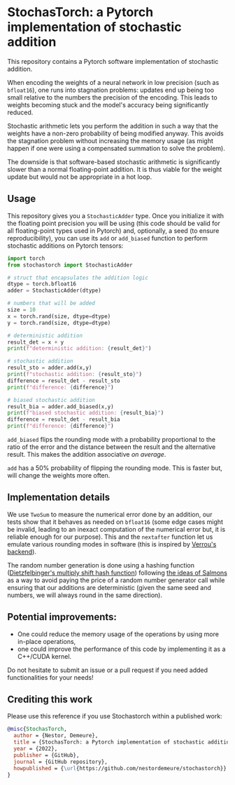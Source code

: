# StochasTorch: a Pytorch implementation of stochastic addition

This repository contains a Pytorch software implementation of stochastic addition.

When encoding the weights of a neural network in low precision (such as `bfloat16`), one runs into stagnation problems: updates end up being too small relative to the numbers the precision of the encoding.
This leads to weights becoming stuck and the model's accuracy being significantly reduced.

Stochastic arithmetic lets you perform the addition in such a way that the weights have a non-zero probability of being modified anyway.
This avoids the stagnation problem without increasing the memory usage (as might happen if one were using a compensated summation to solve the problem).

The downside is that software-based stochastic arithmetic is significantly slower than a normal floating-point addition.
It is thus viable for the weight update but would not be appropriate in a hot loop.

## Usage

This repository gives you a `StochasticAdder` type. Once you initialize it with the floating point precision you will be using (this code should be valid for all floating-point types used in Pytorch) and, optionally, a seed (to ensure reproducibility), you can use its `add` or `add_biased` function to perform stochastic additions on Pytorch tensors:

```python
import torch
from stochastorch import StochasticAdder

# struct that encapsulates the addition logic
dtype = torch.bfloat16
adder = StochasticAdder(dtype)

# numbers that will be added
size = 10
x = torch.rand(size, dtype=dtype)
y = torch.rand(size, dtype=dtype)

# deterministic addition
result_det = x + y
print(f"deterministic addition: {result_det}")

# stochastic addition
result_sto = adder.add(x,y)
print(f"stochastic addition: {result_sto}")
difference = result_det - result_sto
print(f"difference: {difference}")

# biased stochastic addition
result_bia = adder.add_biased(x,y)
print(f"biased stochastic addition: {result_bia}")
difference = result_det - result_bia
print(f"difference: {difference}")
```

`add_biased` flips the rounding mode with a probability proportional to the ratio of the error and the distance between the result and the alternative result.
This makes the addition associative *on average*.

`add` has a 50% probability of flipping the rounding mode.
This is faster but, will change the weights more often.

## Implementation details

We use `TwoSum` to measure the numerical error done by an addition, our tests show that it behaves as needed on `bfloat16` (some edge cases might be invalid, leading to an inexact computation of the numerical error but, it is reliable enough for our purpose).
This and the `nextafter` function let us emulate various rounding modes in software (this is inspired by [Verrou's backend](https://github.com/edf-hpc/verrou)).

The random number generation is done using a hashing function ([Dietzfelbinger's multiply shift hash function](https://arxiv.org/abs/1504.06804)) following [the ideas of Salmons](http://www.thesalmons.org/john/random123/papers/random123sc11.pdf) as a way to avoid paying the price of a random number generator call while ensuring that our additions are deterministic (given the same seed and numbers, we will always round in the same direction).

## Potential improvements:

- One could reduce the memory usage of the operations by using more in-place operations,
- one could improve the performance of this code by implementing it as a C++/CUDA kernel.

Do not hesitate to submit an issue or a pull request if you need added functionalities for your needs!

## Crediting this work

Please use this reference if you use Stochastorch within a published work:

```bibtex
@misc{StochasTorch,
  author = {Nestor, Demeure},
  title = {StochasTorch: a Pytorch implementation of stochastic addition},
  year = {2022},
  publisher = {GitHub},
  journal = {GitHub repository},
  howpublished = {\url{https://github.com/nestordemeure/stochastorch}}
}
```
